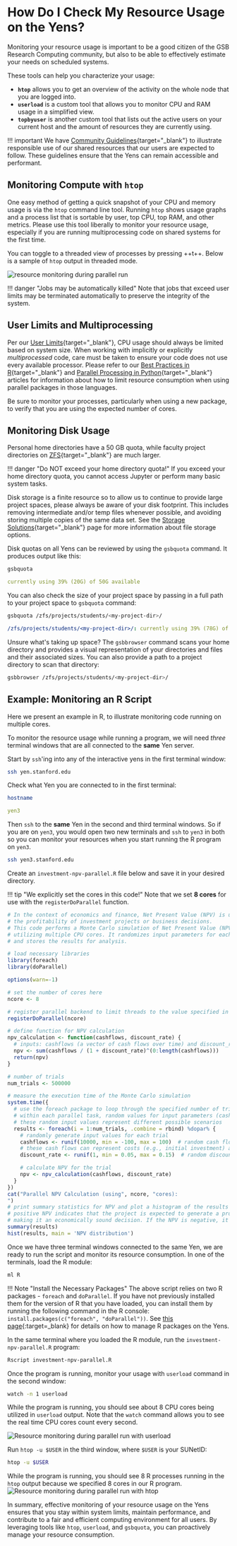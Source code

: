 # How Do I Check My Resource Usage on the Yens?
Monitoring your resource usage is important to be a good citizen of the GSB Research Computing community, but also to be able to effectively estimate your needs on scheduled systems.

These tools can help you characterize your usage:

- **`htop`** allows you to get an overview of the activity on the whole node that you are logged into. 
- **`userload`** is a custom tool that allows you to monitor CPU and RAM usage in a simplified view.
- **`topbyuser`** is another custom tool that lists out the active users on your current host and the amount of resources they are currently using.

!!! important
    We have [Community Guidelines](/_policies/user_limits){target="_blank"} to illustrate responsible use of our shared resources that our users are expected to follow. These guidelines ensure that the Yens can remain accessible and performant.

## Monitoring Compute with `htop`
One easy method of getting a quick snapshot of your CPU and memory usage is via the `htop` command line tool. Running `htop` shows usage graphs and a process list that is sortable by user, top CPU, top RAM, and other metrics. Please use this tool liberally to monitor your resource usage, especially if you are running multiprocessing code on shared systems for the first time.

You can toggle to a threaded view of processes by pressing ++t++. Below is a sample of `htop` output in threaded mode.

![resource monitoring during parallel run](/assets/images/monitor_htop_r_8_cores.png)

!!! danger "Jobs may be automatically killed"
    Note that jobs that exceed user limits may be terminated automatically to preserve the integrity of the system.

## User Limits and Multiprocessing

Per our [User Limits](/_policies/user_limits){target="_blank"}, CPU usage should always be limited based on system size. When working with implicitly or explicitly *multiprocessed* code, care must be taken to ensure your code does not use every available processor.
Please refer to our [Best Practices in R](/_user_guide/best_practices_r/){target="_blank"} and [Parallel Processing in Python](/_user_guide/best_practices_parallel_processing_python/){target="_blank"} articles for information about how to limit resource consumption when using parallel packages in those languages.

Be sure to monitor your processes, particularly when using a new package, to verify that you are using the expected number of cores.

## Monitoring Disk Usage
Personal home directories have a 50 GB quota, while faculty project directories on [ZFS](/_user_guide/storage){target="_blank"} are much larger. 

!!! danger "Do NOT exceed your home directory quota!"
    If you exceed your home directory quota, you cannot access Jupyter or perform many basic system tasks.

Disk storage is a finite resource so to allow us to continue to provide large project spaces, please always be aware of your disk footprint. 
This includes removing intermediate and/or temp files whenever possible, and avoiding storing multiple copies of the same data set.
See the [Storage Solutions](/_user_guide/storage){target="_blank"} page for more information about file storage options.

Disk quotas on all Yens can be reviewed by using the `gsbquota` command. It produces output like this:

```bash title="Terminal Command"
gsbquota
```

```{.yaml .no-copy title="Terminal Output"}
currently using 39% (20G) of 50G available
```

You can also check the size of your project space by passing in a full path to your project space to `gsbquota` command:

```bash title="Terminal Command"
gsbquota /zfs/projects/students/<my-project-dir>/
```

```{.yaml .no-copy title="Terminal Output"}
/zfs/projects/students/<my-project-dir>/: currently using 39% (78G) of 200G available
```

Unsure what's taking up space? The `gsbbrowser` command scans your home directory and provides a visual representation of your directories and files and their associated sizes. You can also provide a path to a project directory to scan that directory:

```bash title="Terminal Command"
gsbbrowser /zfs/projects/students/<my-project-dir>/
```

## Example: Monitoring an R Script
Here we present an example in R, to illustrate monitoring code running on multiple cores.

To monitor the resource usage while running a program, we will need *three* terminal windows that are all connected to the **same** Yen server.

Start by `ssh`'ing into any of the interactive yens in the first terminal window:

```bash title="Terminal 1 Command"
ssh yen.stanford.edu
```

Check what Yen you are connected to in the first terminal:

```bash title="Terminal 1 Command"
hostname
```

```{.yaml .no-copy title="Terminal 1 Output Example"}
yen3
```

Then `ssh` to the **same** Yen in the second and third terminal windows. So if you are on `yen3`, you would open two new terminals and `ssh` to `yen3` in both so you can monitor your resources when you start running the R program on `yen3`.

```bash title="Terminal 2,3 Command"
ssh yen3.stanford.edu
```

Create an `investment-npv-parallel.R` file below and save it in your desired directory. 

!!! tip "We explicitly set the cores in this code!"
    Note that we set **8 cores** for use with the `registerDoParallel` function.

```R title="investment-npv-parallel.R" linenums="1" hl_lines="14 17"
# In the context of economics and finance, Net Present Value (NPV) is used to assess
# the profitability of investment projects or business decisions.
# This code performs a Monte Carlo simulation of Net Present Value (NPV) with 500,000 trials in parallel,
# utilizing multiple CPU cores. It randomizes input parameters for each trial, calculates the NPV,
# and stores the results for analysis.

# load necessary libraries
library(foreach)
library(doParallel)

options(warn=-1)

# set the number of cores here
ncore <- 8

# register parallel backend to limit threads to the value specified in ncore variable
registerDoParallel(ncore)

# define function for NPV calculation
npv_calculation <- function(cashflows, discount_rate) {
  # inputs: cashflows (a vector of cash flows over time) and discount_rate (the discount rate).
  npv <- sum(cashflows / (1 + discount_rate)^(0:length(cashflows)))
  return(npv)
}

# number of trials
num_trials <- 500000

# measure the execution time of the Monte Carlo simulation
system.time({
  # use the foreach package to loop through the specified number of trials (num_trials) in parallel
  # within each parallel task, random values for input parameters (cash flows and discount rate) are generated for each trial
  # these random input values represent different possible scenarios
  results <- foreach(i = 1:num_trials, .combine = rbind) %dopar% {
    # randomly generate input values for each trial
    cashflows <- runif(10000, min = -100, max = 100)  # random cash flow vector over 10,000 time periods.
    # these cash flows can represent costs (e.g., initial investment) and benefits (e.g., revenue or savings) associated with the project
    discount_rate <- runif(1, min = 0.05, max = 0.15)  # random discount rate at which future cash flows are discounted

    # calculate NPV for the trial
    npv <- npv_calculation(cashflows, discount_rate)
  }
})
cat("Parallel NPV Calculation (using", ncore, "cores):
")
# print summary statistics for NPV and plot a histogram of the results
# positive NPV indicates that the project is expected to generate a profit (the benefits outweigh the costs),
# making it an economically sound decision. If the NPV is negative, it suggests that the project may not be financially viable.
summary(results)
hist(results, main = 'NPV distribution')
```

Once we have three terminal windows connected to the same Yen, we are ready to run the script and monitor its resource consumption. In one of the terminals, load the R module:

```bash title="Terminal 1 Command"
ml R
```
 
!!! Note "Install the Necessary Packages"
    The above script relies on two R packages - `foreach` and `doParallel`. If you have not previously installed them for the version of R that you have loaded, you can install them by running the following command in the R console: `install.packages(c("foreach", "doParallel"))`. See [this page](/_user_guide/r/#installing-r-packages){:target=_blank} for details on how to manage R packages on the Yens. 

In the same terminal where you loaded the R module, run the `investment-npv-parallel.R` program: 

```bash title="Terminal 1 Command"
Rscript investment-npv-parallel.R
```

Once the program is running, monitor your usage with `userload` command in the second window:

```bash title="Terminal 2 Command"
watch -n 1 userload
```

While the program is running, you should see about 8 CPU cores being utilized in `userload` output. Note that the `watch` command allows you to see the real time CPU cores count every second.

![Resource monitoring during parallel run with userload](/assets/images/monitor_userload_r_8_cores.png)

Run `htop -u $USER` in the third window, where `$USER` is your SUNetID:

```bash title="Terminal 3 Command"
htop -u $USER
```

While the program is running, you should see 8 R processes running in the `htop` output because we specified 8 cores in our R program.
![Resource monitoring during parallel run with htop](/assets/images/monitor_htop_r_8_cores.png)

In summary, effective monitoring of your resource usage on the Yens ensures that you stay within system limits, maintain performance, and contribute to a fair and efficient computing environment for all users. By leveraging tools like `htop`, `userload`, and `gsbquota`, you can proactively manage your resource consumption. 
